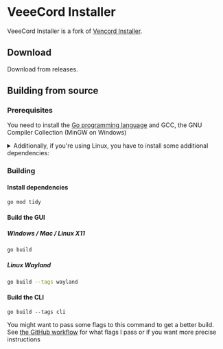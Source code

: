 # VeeeCord Installer

VeeeCord Installer is a fork of [Vencord Installer](https://github.com/Vencord/Installer).

## Download

Download from releases.

## Building from source

### Prerequisites

You need to install the [Go programming language](https://go.dev/doc/install) and GCC, the GNU Compiler Collection (MinGW on Windows)

<details>
<summary>Additionally, if you're using Linux, you have to install some additional dependencies:</summary>

#### Base dependencies

```sh
apt install -y pkg-config libsdl2-dev libglx-dev libgl1-mesa-dev
dnf install pkg-config libGL-devel libXxf86vm-devel
```

#### X11 dependencies

```sh
apt install -y xorg-dev
dnf install libXcursor-devel libXi-devel libXinerama-devel libXrandr-devel
```

#### Wayland dependencies

```sh
apt install -y libwayland-dev libxkbcommon-dev wayland-protocols extra-cmake-modules
dnf install wayland-devel libxkbcommon-devel wayland-protocols-devel extra-cmake-modules
```

</details>

### Building

#### Install dependencies

```sh
go mod tidy
```

#### Build the GUI

##### Windows / Mac / Linux X11

```sh
go build
```

##### Linux Wayland

```sh
go build --tags wayland
```

#### Build the CLI

```
go build --tags cli
```

You might want to pass some flags to this command to get a better build.
See [the GitHub workflow](https://github.com/gujarathisampath/VeeeCordInstaller/blob/main/.github/workflows/release.yml) for what flags I pass or if you want more precise instructions

